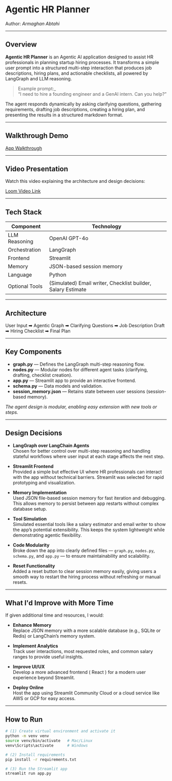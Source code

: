 # Agentic HR Planner

Author: *Armaghan Abtahi*

---

## Overview

**Agentic HR Planner** is an Agentic AI application designed to assist HR professionals in planning startup hiring processes.  It transforms a simple user prompt into a structured multi-step interaction that produces job descriptions, hiring plans, and actionable checklists, all powered by LangGraph and LLM reasoning.

> Example prompt:_  
> “I need to hire a founding engineer and a GenAI intern. Can you help?”

The agent responds dynamically by asking clarifying questions, gathering requirements, drafting job descriptions, creating a hiring plan, and presenting the results in a structured markdown format.

---
## Walkthrough Demo

[App Walkthrough](assets/Walkthrough.gif)

---

## Video Presentation

Watch this video explaining the architecture and design decisions:

[Loom Video Link](https://www.loom.com/share/a67e77121235481f9545910558f09e5f?sid=aefeb9bb-4190-46e2-9280-cd96a54ece44)

---
## Tech Stack

| Component         | Technology |
|-------------------|------------|
| LLM Reasoning     | OpenAI GPT-4o |
| Orchestration     | LangGraph |
| Frontend          | Streamlit |
| Memory            | JSON-based session memory |
| Language          | Python |
| Optional Tools    | (Simulated) Email writer, Checklist builder, Salary Estimate|

---
## Architecture

User Input ➡ Agentic Graph ➡ Clarifying Questions ➡ Job Description Draft ➡ Hiring Checklist ➡ Final Plan

---

## Key Components

- **graph.py** — Defines the LangGraph multi-step reasoning flow.
- **nodes.py** — Modular nodes for different agent tasks (clarifying, drafting, checklist creation).
- **app.py** — Streamlit app to provide an interactive frontend.
- **schema.py** — Data models and validation.
- **session_memory.json** — Retains state between user sessions (session-based memory).

*The agent design is modular, enabling easy extension with new tools or steps.*

---

## Design Decisions

- **LangGraph over LangChain Agents**  
  Chosen for better control over multi-step reasoning and handling stateful workflows where user input at each stage affects the next step.

- **Streamlit Frontend**  
  Provided a simple but effective UI where HR professionals can interact with the app without technical barriers. Streamlit was selected for rapid prototyping and visualization.

- **Memory Implementation**  
  Used JSON file-based session memory for fast iteration and debugging. This allows memory to persist between app restarts without complex database setup.

- **Tool Simulation**  
  Simulated essential tools like a salary estimator and email writer to show the app’s potential extensibility. This keeps the system lightweight while demonstrating agentic flexibility.

- **Code Modularity**  
  Broke down the app into clearly defined files — `graph.py`, `nodes.py`, `schema.py`, and `app.py` — to ensure maintainability and scalability.

- **Reset Functionality**  
  Added a reset button to clear session memory easily, giving users a smooth way to restart the hiring process without refreshing or manual resets.


---

## What I'd Improve with More Time

If given additional time and resources, I would:

- **Enhance Memory**  
  Replace JSON memory with a more scalable database (e.g., SQLite or Redis) or LangChain’s memory system.

- **Implement Analytics**  
  Track user interactions, most requested roles, and common salary ranges to provide useful insights.

- **Improve UI/UX**  
  Develop a more advanced frontend ( React ) for a modern user experience beyond Streamlit.

- **Deploy Online**  
  Host the app using Streamlit Community Cloud or a cloud service like AWS or GCP for easy access.


---

## How to Run

```bash
# (1) Create virtual environment and activate it
python -m venv venv
source venv/bin/activate   # Mac/Linux
venv\Scripts\activate      # Windows

# (2) Install requirements
pip install -r requirements.txt

# (3) Run the Streamlit app
streamlit run app.py
